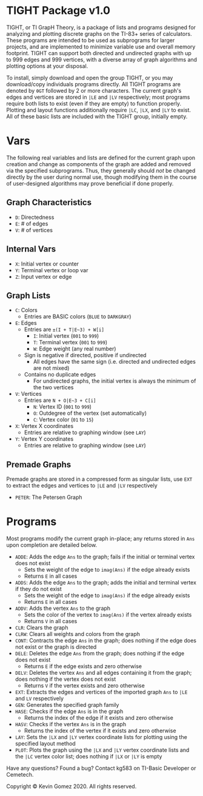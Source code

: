 # TIGHT Package v1.0
TIGHT, or TI GrapH Theory, is a package of lists and programs designed for analyzing and plotting discrete graphs on the TI-83+ series of calculators. These programs are intended to be used as subprograms for larger projects, and are implemented to minimize variable use and overall memory footprint. TIGHT can support both directed and undirected graphs with up to 999 edges and 999 vertices, with a diverse array of graph algorithms and plotting options at your disposal.

To install, simply download and open the group TIGHT, or you may download/copy individuals programs directly. All TIGHT programs are denoted by `θGT` followed by 2 or more characters. The current graph's edges and vertices are stored in `|LE` and `|LV` respectively; most programs require both lists to exist (even if they are empty) to function properly. Plotting and layout functions additionally require `|LC`, `|LX`, and `|LY` to exist. All of these basic lists are included with the TIGHT group, initially empty.

# Vars
The following real variables and lists are defined for the current graph upon creation and change as components of the graph are added and removed via the specified subprograms. Thus, they generally should *not* be changed directly by the user during normal use, though modifying them in the course of user-designed algorithms may prove beneficial if done properly.

## Graph Characteristics
* `D`: Directedness
* `E`: # of edges
* `V`: # of vertices

## Internal Vars
* `X`: Initial vertex or counter
* `Y`: Terminal vertex or loop var
* `Z`: Input vertex or edge

## Graph Lists
* `C`: Colors
	* Entries are BASIC colors (`BLUE` to `DARKGRAY`)
* `E`: Edges
	* Entries are `±(I + T|E~3) + W[i]`
		* `I`: Initial vertex (`001` to `999`)
		* `T`: Terminal vertex (`001` to `999`)
		* `W`: Edge weight (any real number)
	* Sign is negative if directed, positive if undirected
		* All edges have the same sign (i.e. directed and undirected edges are not mixed)
	* Contains no duplicate edges
		* For undirected graphs, the initial vertex is always the minimum of the two vertices
* `V`: Vertices
	* Entries are `N + O|E~3 + C[i]`
		* `N`: Vertex ID (`001` to `999`)
		* `O`: Outdegree of the vertex (set automatically)
		* `C`: Vertex color (`01` to `15`)
* `X`: Vertex X coordinates
	* Entries are relative to graphing window (see `LAY`)
* `Y`: Vertex Y coordinates
	* Entries are relative to graphing window (see `LAY`)

## Premade Graphs
Premade graphs are stored in a compressed form as singular lists, use `EXT` to extract the edges and vertices to `|LE` and `|LV` respectively
* `PETER`: The Petersen Graph

# Programs
Most programs modify the current graph in-place; any returns stored in `Ans` upon completion are detailed below.
* `ADDE`: Adds the edge `Ans` to the graph; fails if the initial or terminal vertex does not exist
	* Sets the weight of the edge to `imag(Ans)` if the edge already exists
  * Returns `E` in all cases
* `ADDS`: Adds the edge `Ans` to the graph; adds the initial and terminal vertex if they do not exist
	* Sets the weight of the edge to `imag(Ans)` if the edge already exists
  * Returns `E` in all cases
* `ADDV`: Adds the vertex `Ans` to the graph
	* Sets the color of the vertex to `imag(Ans)` if the vertex already exists
  * Returns `V` in all cases
* `CLR`: Clears the graph
* `CLRW`: Clears all weights and colors from the graph
* `CONT`: Contracts the edge `Ans` in the graph; does nothing if the edge does not exist or the graph is directed
* `DELE`: Deletes the edge `Ans` from the graph; does nothing if the edge does not exist
  * Returns `E` if the edge exists and zero otherwise
* `DELV`: Deletes the vertex `Ans` and all edges containing it from the graph; does nothing if the vertex does not exist
  * Returns `V` if the vertex exists and zero otherwise
* `EXT`: Extracts the edges and vertices of the imported graph `Ans` to `|LE` and `LV` respectively
* `GEN`: Generates the specified graph family
* `HASE`: Checks if the edge `Ans` is in the graph
	* Returns the index of the edge if it exists and zero otherwise
* `HASV`: Checks if the vertex `Ans` is in the graph
	* Returns the index of the vertex if it exists and zero otherwise
* `LAY`: Sets the `|LX` and `|LY` vertex coordinate lists for plotting using the specified layout method
* `PLOT`: Plots the graph using the `|LX` and `|LY` vertex coordinate lists and the `|LC` vertex color list; does nothing if `|LX` or `|LY` is empty

Have any questions? Found a bug?
Contact kg583 on TI-Basic Developer or Cemetech.

Copyright © Kevin Gomez 2020. All rights reserved.
